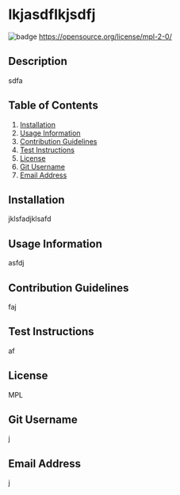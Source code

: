 # lkjasdflkjsdfj
![badge](https://img.shields.io/badge/license-MPL-green)
https://opensource.org/license/mpl-2-0/

## Description
sdfa

## Table of Contents
1. [Installation](#installation)
2. [Usage Information](#usage-information)
3. [Contribution Guidelines](#contribution-guidelines)
4. [Test Instructions](#test-instructions)
5. [License](#license)
6. [Git Username](#git-username)
7. [Email Address](#email-address)

## Installation
jklsfadjklsafd
    
## Usage Information
asfdj
    
## Contribution Guidelines
faj
    
## Test Instructions
af

## License
MPL

## Git Username
j

## Email Address
j